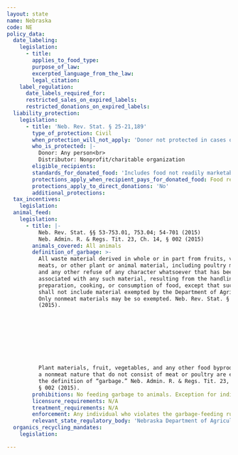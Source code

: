 ```yaml
---
layout: state
name: Nebraska
code: NE
policy_data:
  date_labeling:
    legislation:
      - title:
        applies_to_food_type:
        purpose_of_law:
        excerpted_language_from_the_law:
        legal_citation:
    label_regulation:
      date_labels_required_for:
      restricted_sales_on_expired_labels:
      restricted_donations_on_expired_labels:
  liability_protection:
    legislation:
      - title: 'Neb. Rev. Stat. § 25-21,189'
        type_of_protection: Civil
        when_protection_will_not_apply: 'Donor not protected in cases of gross negligence, recklessness, or intentional misconduct; ultimate distributor is protected from liability in actions based on strict liability.'
        who_is_protected: |-
          Donor: Any person<br>
          Distributor: Nonprofit/charitable organization
        eligible_recipients:
        standards_for_donated_food: 'Includes food not readily marketable due to appearance, freshness, grade, or surplus'
        protections_apply_when_recipient_pays_for_donated_food: Food recovery organization must distribute the food for free in order to receive protection; donor is protected even if the food recovery organization charges.
        protections_apply_to_direct_donations: 'No'
        additional_protections:
  tax_incentives:
    legislation:
  animal_feed:
    legislation:
      - title: |-
          Neb. Rev. Stat. §§ 53-753.01, 753.04; 54-701 (2015)
          Neb. Admin. R. & Regs. Tit. 23, Ch. 14, § 002 (2015)
        animals_covered: All animals
        definition_of_garbage: >-
          All waste material derived in whole or in part from fruits, vegetables,
          meats, or other plant or animal material, including poultry material,
          and any other refuse of any character whatsoever that has been
          associated with any such material, resulting from the handling,
          preparation, cooking, or consumption of food, except that such term
          shall not include material exempted by the Department of Agriculture.
          Only nonmeat materials may be so exempted. Neb. Rev. Stat. § 54-753.01
          (2015).









          Plant materials, fruit, vegetables, and any other food byproducts of
          a nonmeat nature that do not consist of meat or poultry are exempt from
          the definition of “garbage.” Neb. Admin. R. & Regs. Tit. 23, Ch. 14,
          § 002 (2015).
        prohibitions: No feeding garbage to animals. Exception for individuals feeding household garbage to animals. Neb. Rev. Stat. § 54-753.01 (2015).
        licensure_requirements: N/A
        treatment_requirements: N/A
        enforcement: Any individual who violates the garbage-feeding rule is guilty of a misdemeanor. Each day the rule is violated is considered a separate offense. Neb. Rev. Stat. § 54-753.04 (2015).
        relevant_state_regulatory_body: 'Nebraska Department of Agriculture (Neb. Rev. Stat. § 54-701 (2015)), <a href="http://www.nda.nebraska.gov/" target="_blank">http://www.nda.nebraska.gov/</a>.'
  organics_recycling_mandates:
    legislation:

---
```

